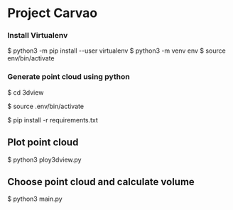 # Project Carvao # 
### Install Virtualenv
$ python3 -m pip install --user virtualenv
$ python3 -m venv env
$ source env/bin/activate

### Generate point cloud using python
$ cd 3dview

$ source .env/bin/activate

$ pip install -r requirements.txt

## Plot point cloud
$ python3 ploy3dview.py

## Choose point cloud and calculate volume
$ python3 main.py

